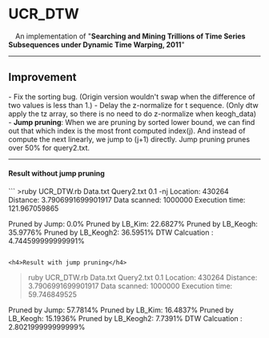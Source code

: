 <h1>UCR_DTW</h1>

&emsp;An implementation of "<b>Searching and Mining Trillions of Time Series Subsequences under Dynamic Time Warping, 2011</b>"
 
-------

<h2>Improvement</h2>
 - Fix the sorting bug. (Origin version wouldn't swap when the difference of  two values is less than 1.)
 - Delay the z-normalize for t sequence. (Only dtw apply the tz array, so there is no need to do z-normalize when keogh_data)
 - <b>Jump pruning</b>: When we are pruning by sorted lower bound, we can find out that which index is the most front computed index(j). And instead of compute the next linearly, we jump to (j+1) directly. Jump pruning prunes over 50% for query2.txt.

-------

<h4>Result without jump pruning</h4>
```
>ruby UCR_DTW.rb Data.txt Query2.txt 0.1 -nj
Location: 430264
Distance: 3.7906991699901917
Data scanned: 1000000
Execution time: 121.967059865

Pruned by Jump: 0.0%
Pruned by LB_Kim: 22.6827%
Pruned by LB_Keogh: 35.9776%
Pruned by LB_Keogh2: 36.5951%
DTW Calcuation  : 4.744599999999991%
```

<h4>Result with jump pruning</h4>
```
>ruby UCR_DTW.rb Data.txt Query2.txt 0.1
Location: 430264
Distance: 3.7906991699901917
Data scanned: 1000000
Execution time: 59.746849525
 
Pruned by Jump: 57.7814%
Pruned by LB_Kim: 16.4837%
Pruned by LB_Keogh: 15.1936%
Pruned by LB_Keogh2: 7.7391%
DTW Calcuation  : 2.802199999999999%
```
